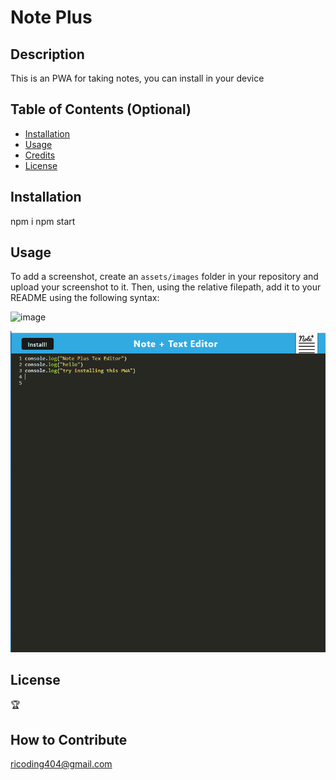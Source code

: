 # Note Plus

## Description
This is an PWA for taking notes, you can install in your device
## Table of Contents (Optional)


- [Installation](#installation)
- [Usage](#usage)
- [Credits](#credits)
- [License](#license)


## Installation

npm i
npm start

## Usage


To add a screenshot, create an `assets/images` folder in your repository and upload your screenshot to it. Then, using the relative filepath, add it to your README using the following syntax:

![image](https://user-images.githubusercontent.com/57916204/151665809-a6aa8ec0-e790-4a4f-a238-f365060e9769.png)


![alt text](assets/images/screenshot.png)

## License


🏆 



## How to Contribute

ricoding404@gmail.com

